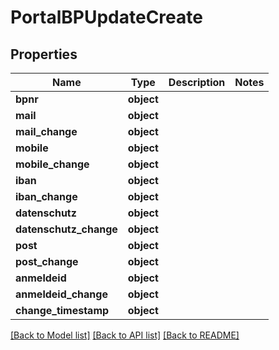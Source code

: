 # PortalBPUpdateCreate

## Properties
Name | Type | Description | Notes
------------ | ------------- | ------------- | -------------
**bpnr** | **object** |  | 
**mail** | **object** |  | 
**mail_change** | **object** |  | 
**mobile** | **object** |  | 
**mobile_change** | **object** |  | 
**iban** | **object** |  | 
**iban_change** | **object** |  | 
**datenschutz** | **object** |  | 
**datenschutz_change** | **object** |  | 
**post** | **object** |  | 
**post_change** | **object** |  | 
**anmeldeid** | **object** |  | 
**anmeldeid_change** | **object** |  | 
**change_timestamp** | **object** |  | 

[[Back to Model list]](../README.md#documentation-for-models) [[Back to API list]](../README.md#documentation-for-api-endpoints) [[Back to README]](../README.md)

